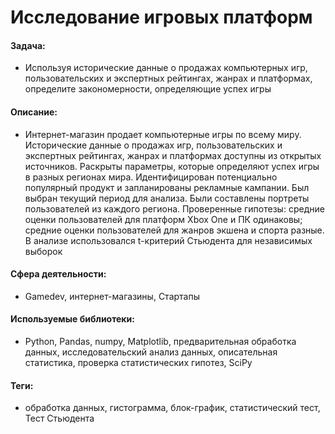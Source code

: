 # Исследование игровых платформ

#### Задача:
- Используя исторические данные о продажах компьютерных игр, пользовательских и экспертных рейтингах, жанрах и платформах, определите закономерности, определяющие успех игры

#### Описание:
- Интернет-магазин продает компьютерные игры по всему миру. Исторические данные о продажах игр, пользовательских и экспертных рейтингах, жанрах и платформах доступны из открытых источников. Раскрыты параметры, которые определяют успех игры в разных регионах мира. Идентифицирован потенциально популярный продукт и запланированы рекламные кампании. Был выбран текущий период для анализа. Были составлены портреты пользователей из каждого региона. Проверенные гипотезы: средние оценки пользователей для платформ Xbox One и ПК одинаковы; средние оценки пользователей для жанров экшена и спорта разные. В анализе использовался t-критерий Стьюдента для независимых выборок

#### Сфера деятельности:
- Gamedev, интернет-магазины, Стартапы

#### Используемые библиотеки:
- Python, Pandas, numpy, Matplotlib, предварительная обработка данных, исследовательский анализ данных, описательная статистика, проверка статистических гипотез, SciPy

#### Теги:
- обработка данных, гистограмма, блок-график, статистический тест, Тест Стьюдента